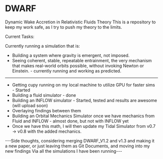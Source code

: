 # DWARF
Dynamic Wake Accretion in Relativistic Fluids Theory
This is a repository to keep my work safe, as I try to push my theory to the limits.

Current Tasks:

Currently running a simulation that is:
 - Building a system where gravity is emergent, not imposed.
 - Seeing coherent, stable, repeatable entrainment, the very mechanism that makes real-world orbits possible, without invoking Newton or Einstein. - currently running and working as predicted.

-------------------------------------------------------------------
- Getting cupy running on my local machine to utilize GPU for faster sims - Started
- Building a fluid simulator - done
- Building an INFLOW simulator - Started, tested and results are awesome (will upload soon)
- Overlaying findings between them
- Building an Orbital Mechanics Simulator once we have mechanics from Fluid and INFLOW - almost done, but not with INFLOW yet
- Once we have this math, I will  then update my Tidal Simulator from v0.7 -> v0.8 with the added mechanics.

---Side thoughts, considering merging DWARF_V1.2 and v1.3 and making it a new paper, or just leaving them as Git Documents, and moving into my new findings Via all the simulations I have been running---
